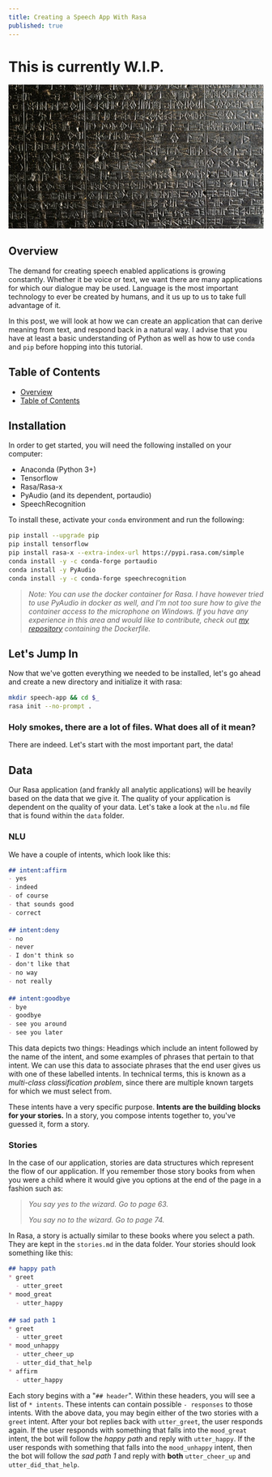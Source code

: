 ```yaml
---
title: Creating a Speech App With Rasa
published: true
---
```


# This is currently W.I.P.

![Code of Hammurabi](/assets/code-of-hammurabi.jpg)

## Overview

The demand for creating speech enabled applications is growing constantly. Whether it be voice or text, we want there are many applications for which our dialogue may be used. Language is the most important technology to ever be created by humans, and it us up to us to take full advantage of it.

In this post, we will look at how we can create an application that can derive meaning from text, and respond back in a natural way. I advise that you have at least a basic understanding of Python as well as how to use `conda` and `pip` before hopping into this tutorial.

## Table of Contents

- [Overview](#overview)
- [Table of Contents](#table-of-contents)

## Installation

In order to get started, you will need the following installed on your computer:

- Anaconda (Python 3+)
- Tensorflow
- Rasa/Rasa-x
- PyAudio (and its dependent, portaudio)
- SpeechRecognition

To install these, activate your `conda` environment and run the following:

```sh
pip install --upgrade pip
pip install tensorflow
pip install rasa-x --extra-index-url https://pypi.rasa.com/simple
conda install -y -c conda-forge portaudio
conda install -y PyAudio
conda install -y -c conda-forge speechrecognition
```

> _Note: You can use the docker container for Rasa. I have however tried to use PyAudio in docker as well, and I'm not too sure how to give the container access to the microphone on Windows. If you have any experience in this area and would like to contribute, check out [my repository](https://github.com/jharrilim/RasaDocker) containing the Dockerfile._

## Let's Jump In

Now that we've gotten everything we needed to be installed, let's go ahead and create a new directory and initialize it with rasa:

```sh
mkdir speech-app && cd $_
rasa init --no-prompt .
```

### Holy smokes, there are a lot of files. What does all of it mean?

There are indeed. Let's start with the most important part, the data!

## Data

Our Rasa application (and frankly all analytic applications) will be heavily based on the data that we give it. The quality of your application is dependent on the quality of your data. Let's take a look at the `nlu.md` file that is found within the `data` folder.

### NLU

We have a couple of intents, which look like this:

```md
## intent:affirm
- yes
- indeed
- of course
- that sounds good
- correct

## intent:deny
- no
- never
- I don't think so
- don't like that
- no way
- not really

## intent:goodbye
- bye
- goodbye
- see you around
- see you later
```

This data depicts two things: Headings which include an intent followed by the name of the intent, and some examples of phrases that pertain to that intent. We can use this data to associate phrases that the end user gives us with one of these labelled intents. In technical terms, this is known as a _multi-class classification problem_, since there are multiple known targets for which we must select from.

These intents have a very specific purpose. __Intents are the building blocks for your stories.__ In a story, you compose intents together to, you've guessed it, form a story.

### Stories

In the case of our application, stories are data structures which represent the flow of our application. If you remember those story books from when you were a child where it would give you options at the end of the page in a fashion such as:

> _You say yes to the wizard. Go to page 63._
>
> _You say no to the wizard. Go to page 74._

In Rasa, a story is actually similar to these books where you select a path. They are kept in the `stories.md` in the data folder. Your stories should look something like this:

```md
## happy path
* greet
  - utter_greet
* mood_great
  - utter_happy

## sad path 1
* greet
  - utter_greet
* mood_unhappy
  - utter_cheer_up
  - utter_did_that_help
* affirm
  - utter_happy
```

Each story begins with a "`## header`". Within these headers, you will see a list of `* intents`. These intents can contain possible `- responses` to those intents. With the above data, you may begin either of the two stories with a `greet` intent. After your bot replies back with `utter_greet`, the user responds again. If the user responds with something that falls into the `mood_great` intent, the bot will follow the _happy path_ and reply with `utter_happy`. If the user responds with something that falls into the `mood_unhappy` intent, then the bot will follow the _sad path 1_ and reply with __both__ `utter_cheer_up` and `utter_did_that_help`.


